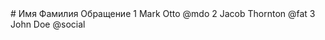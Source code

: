   <thead>
    <tr>
      <th scope="col">#</th>
      <th scope="col">Имя</th>
      <th scope="col">Фамилия</th>
      <th scope="col">Обращение</th>
    </tr>
  </thead>
  <tbody>
    <tr>
      <th scope="row">1</th>
      <td>Mark</td>
      <td>Otto</td>
      <td>@mdo</td>
    </tr>
    <tr>
      <th scope="row">2</th>
      <td>Jacob</td>
      <td>Thornton</td>
      <td>@fat</td>
    </tr>
    <tr>
      <th scope="row">3</th>
      <td>John</td>
      <td>Doe</td>
      <td>@social</td>
    </tr>
  </tbody>
